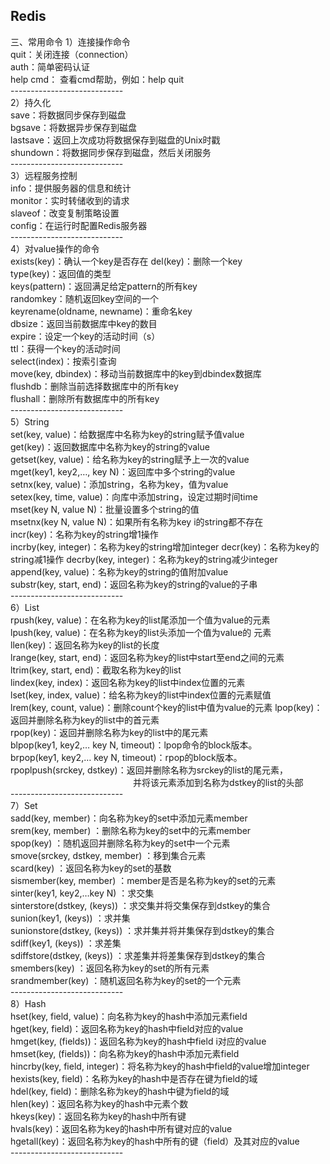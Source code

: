 ## Redis

三、常用命令
    1）连接操作命令    
    quit：关闭连接（connection）    
    auth：简单密码认证    
    help cmd： 查看cmd帮助，例如：help quit    
    ----------------------------    
    2）持久化    
    save：将数据同步保存到磁盘   
    bgsave：将数据异步保存到磁盘       
    lastsave：返回上次成功将数据保存到磁盘的Unix时戳    
    shundown：将数据同步保存到磁盘，然后关闭服务    
     ----------------------------    
    3）远程服务控制    
    info：提供服务器的信息和统计    
    monitor：实时转储收到的请求   
    slaveof：改变复制策略设置    
    config：在运行时配置Redis服务器   
    ----------------------------    
    4）对value操作的命令   
    exists(key)：确认一个key是否存在 
    del(key)：删除一个key    
    type(key)：返回值的类型    
    keys(pattern)：返回满足给定pattern的所有key   
    randomkey：随机返回key空间的一个  
    keyrename(oldname, newname)：重命名key  
    dbsize：返回当前数据库中key的数目   
    expire：设定一个key的活动时间（s）  
    ttl：获得一个key的活动时间    
    select(index)：按索引查询     
    move(key, dbindex)：移动当前数据库中的key到dbindex数据库      
    flushdb：删除当前选择数据库中的所有key        
    flushall：删除所有数据库中的所有key       
    ----------------------------    
    5）String        
    set(key, value)：给数据库中名称为key的string赋予值value      
    get(key)：返回数据库中名称为key的string的value      
    getset(key, value)：给名称为key的string赋予上一次的value        
    mget(key1, key2,…, key N)：返回库中多个string的value        
    setnx(key, value)：添加string，名称为key，值为value       
    setex(key, time, value)：向库中添加string，设定过期时间time      
    mset(key N, value N)：批量设置多个string的值     
    msetnx(key N, value N)：如果所有名称为key i的string都不存在  
    incr(key)：名称为key的string增1操作     
    incrby(key, integer)：名称为key的string增加integer 
    decr(key)：名称为key的string减1操作 
    decrby(key, integer)：名称为key的string减少integer 
    append(key, value)：名称为key的string的值附加value   
    substr(key, start, end)：返回名称为key的string的value的子串    
    ----------------------------    
    6）List  
    rpush(key, value)：在名称为key的list尾添加一个值为value的元素   
    lpush(key, value)：在名称为key的list头添加一个值为value的 元素  
    llen(key)：返回名称为key的list的长度  
    lrange(key, start, end)：返回名称为key的list中start至end之间的元素    
    ltrim(key, start, end)：截取名称为key的list    
    lindex(key, index)：返回名称为key的list中index位置的元素     
    lset(key, index, value)：给名称为key的list中index位置的元素赋值   
    lrem(key, count, value)：删除count个key的list中值为value的元素 
    lpop(key)：返回并删除名称为key的list中的首元素     
    rpop(key)：返回并删除名称为key的list中的尾元素     
    blpop(key1, key2,… key N, timeout)：lpop命令的block版本。      
    brpop(key1, key2,… key N, timeout)：rpop的block版本。        
    rpoplpush(srckey, dstkey)：返回并删除名称为srckey的list的尾元素，      
　　　　　　　　　　　　　　并将该元素添加到名称为dstkey的list的头部     
    ----------------------------    
    7）Set       
    sadd(key, member)：向名称为key的set中添加元素member        
    srem(key, member) ：删除名称为key的set中的元素member       
    spop(key) ：随机返回并删除名称为key的set中一个元素       
    smove(srckey, dstkey, member) ：移到集合元素       
    scard(key) ：返回名称为key的set的基数     
    sismember(key, member) ：member是否是名称为key的set的元素      
    sinter(key1, key2,…key N) ：求交集      
    sinterstore(dstkey, (keys)) ：求交集并将交集保存到dstkey的集合        
    sunion(key1, (keys)) ：求并集       
    sunionstore(dstkey, (keys)) ：求并集并将并集保存到dstkey的集合        
    sdiff(key1, (keys)) ：求差集        
    sdiffstore(dstkey, (keys)) ：求差集并将差集保存到dstkey的集合     
    smembers(key) ：返回名称为key的set的所有元素        
    srandmember(key) ：随机返回名称为key的set的一个元素       
    ----------------------------    
    8）Hash  
    hset(key, field, value)：向名称为key的hash中添加元素field  
    hget(key, field)：返回名称为key的hash中field对应的value        
    hmget(key, (fields))：返回名称为key的hash中field i对应的value  
    hmset(key, (fields))：向名称为key的hash中添加元素field     
    hincrby(key, field, integer)：将名称为key的hash中field的value增加integer  
    hexists(key, field)：名称为key的hash中是否存在键为field的域   
    hdel(key, field)：删除名称为key的hash中键为field的域    
    hlen(key)：返回名称为key的hash中元素个数    
    hkeys(key)：返回名称为key的hash中所有键    
    hvals(key)：返回名称为key的hash中所有键对应的value    
    hgetall(key)：返回名称为key的hash中所有的键（field）及其对应的value    
    ----------------------------    
    
    
    
